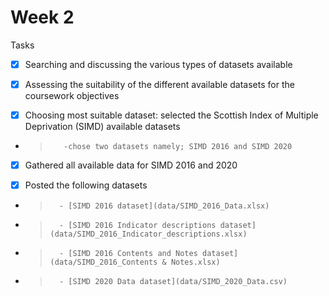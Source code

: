 # Week 2

Tasks

- [x] Searching and discussing the various types of datasets available

- [x] Assessing the suitability of the different available datasets for the coursework objectives

- [x] Choosing most suitable dataset: selected the Scottish Index of Multiple Deprivation (SIMD) available datasets

- >        -chose two datasets namely; SIMD 2016 and SIMD 2020

- [x] Gathered all available data for SIMD 2016 and 2020

- [x] Posted the following datasets

- >       - [SIMD 2016 dataset](data/SIMD_2016_Data.xlsx)
- >       - [SIMD 2016 Indicator descriptions dataset](data/SIMD_2016_Indicator_descriptions.xlsx)
- >       - [SIMD 2016 Contents and Notes dataset](data/SIMD_2016_Contents & Notes.xlsx)
- >       - [SIMD 2020 Data dataset](data/SIMD_2020_Data.csv)
